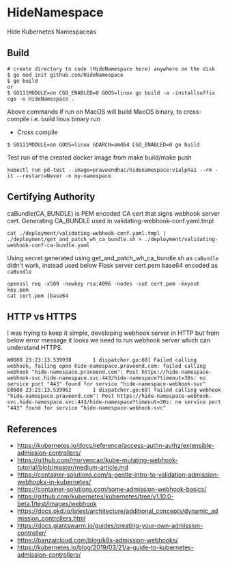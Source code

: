 # HideNamespace
Hide Kubernetes Namespaceas

## Build
```
# create directory to code (HideNamespace here) anywhere on the disk 
$ go mod init github.com/HideNamespace
$ go build 
or
$ GO111MODULE=on CGO_ENABLED=0 GOOS=linux go build -a -installsuffix cgo -o HideNamespace .
```
Above commands if run on MacOS will build MacOS binary, to cross-compile i.e. build linux binary run
- Cross compile
```
$ GO111MODULE=on GOOS=linux GOARCH=amd64 CGO_ENABLED=0 go build
```

Test run of the created docker image from make build/make push
```
kubectl run pd-test --image=praveendhac/hidenamespace:v1alpha1 --rm -it --restart=Never -n my-namespace
```
## Certifying Authority
caBundle(CA_BUNDLE) is PEM encoded CA cert that signs webhook server cert. Generating CA_BUNDLE used in validating-webhook-conf.yaml.tmpl
```
cat ./deployment/validating-webhook-conf.yaml.tmpl | ./deployment/get_and_patch_wh_ca_bundle.sh > ./deployment/validating-webhook-conf-ca-bundle.yaml
```
Using secret generated using get_and_patch_wh_ca_bundle.sh as `caBundle` didn't work, instead used below Flask server cert.pem base64 encoded as `caBundle`
```
openssl req -x509 -newkey rsa:4096 -nodes -out cert.pem -keyout key.pem
cat cert.pem |base64
```

## HTTP vs HTTPS
I was trying to keep it simple, developing webhook server in HTTP but from below error message it looks we need to run webhook server which can understand HTTPS.
```
W0608 23:23:13.539938       1 dispatcher.go:68] Failed calling webhook, failing open hide-namespace.praveend.com: failed calling webhook "hide-namespace.praveend.com": Post https://hide-namespace-webhook-svc.hide-namespace.svc:443/hide-namespace?timeout=30s: no service port "443" found for service "hide-namespace-webhook-svc"
E0608 23:23:13.539962       1 dispatcher.go:69] failed calling webhook "hide-namespace.praveend.com": Post https://hide-namespace-webhook-svc.hide-namespace.svc:443/hide-namespace?timeout=30s: no service port "443" found for service "hide-namespace-webhook-svc"
```

## References
- https://kubernetes.io/docs/reference/access-authn-authz/extensible-admission-controllers/
- https://github.com/morvencao/kube-mutating-webhook-tutorial/blob/master/medium-article.md
- https://container-solutions.com/a-gentle-intro-to-validation-admission-webhooks-in-kubernetes/
- https://container-solutions.com/some-admission-webhook-basics/
- https://github.com/kubernetes/kubernetes/tree/v1.10.0-beta.1/test/images/webhook
- https://docs.okd.io/latest/architecture/additional_concepts/dynamic_admission_controllers.html
- https://docs.giantswarm.io/guides/creating-your-own-admission-controller/
- https://banzaicloud.com/blog/k8s-admission-webhooks/
- https://kubernetes.io/blog/2019/03/21/a-guide-to-kubernetes-admission-controllers/
